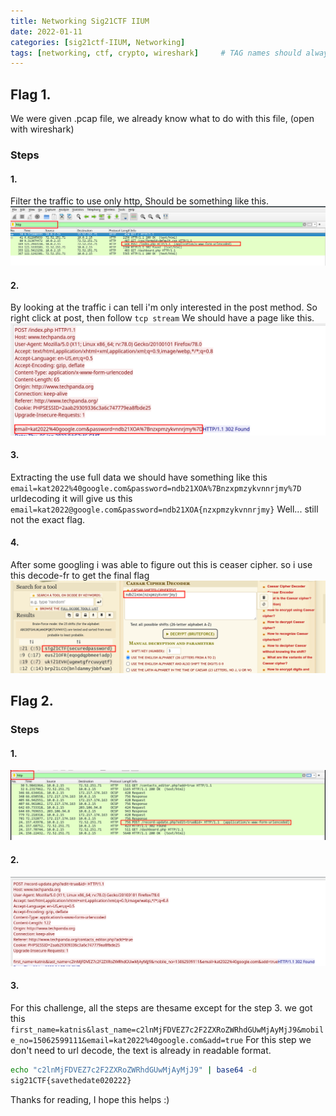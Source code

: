 ```yaml
---
title: Networking Sig21CTF IIUM
date: 2022-01-11
categories: [sig21ctf-IIUM, Networking]
tags: [networking, ctf, crypto, wireshark]     # TAG names should always be lowercase
---
```


## Flag 1.
We were given .pcap file, we already know what to do with this file, (open with wireshark)
### Steps
#### 1. 
Filter the traffic to use only http, Should be something like this.
![img](/assets/img/sig21ctf/networking/chall_1.png)
#### 2.
By looking at the traffic i can tell i'm only interested in the post method. So right click at post, then follow `tcp stream` We should have a page like this.
![img](/assets/img/sig21ctf/networking/chall_1_tcp_stream.png)
#### 3.
Extracting the use full data we should have something like this `email=kat2022%40google.com&password=ndb21XOA%7Bnzxpmzykvnnrjmy%7D` urldecoding it will give us this `email=kat2022@google.com&password=ndb21XOA{nzxpmzykvnnrjmy}` Well... still not the exact flag.
#### 4.
After some googling i was able to figure out this is ceaser cipher. so i use this decode-fr to get the final flag
![img](/assets/img/sig21ctf/networking/chall_1_flag.png)

## Flag 2.

### Steps
#### 1.
![img](/assets/img/sig21ctf/networking/chall_2.png)
#### 2.
![img](/assets/img/sig21ctf/networking/chall_2_tcp_stream.png)

#### 3.
For this challenge, all the steps are thesame except for the step 3. we got this `first_name=katnis&last_name=c2lnMjFDVEZ7c2F2ZXRoZWRhdGUwMjAyMjJ9&mobile_no=15062599111&email=kat2022%40google.com&add=true` For this step we don't need to url decode, the text is already in readable format.

```bash
echo "c2lnMjFDVEZ7c2F2ZXRoZWRhdGUwMjAyMjJ9" | base64 -d
sig21CTF{savethedate020222}
```
Thanks for reading, I hope this helps :)